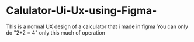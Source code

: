 # Calulator-Ui-Ux-using-Figma-
This is a normal UX design of a calculator that i made in figma You can only do "2+2 = 4" only this much of operation  
